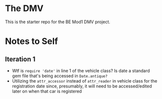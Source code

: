 # The DMV

This is the starter repo for the BE Mod1 DMV project.

# Notes to Self

## Iteration 1

- Wtf is `require 'date'` in line 1 of the vehicle class? Is date a standard gem file that's being accessed in `Date.antique?`
- Utilizing the `attr_accessor` instead of `attr_reader` in vehicle class for the registration date since, presumably, it will need to be accessed/edited later on when that car is registered
